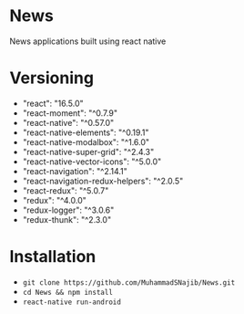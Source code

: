 # News

News applications built using react native

# Versioning

* "react": "16.5.0"
* "react-moment": "^0.7.9"
* "react-native": "^0.57.0"
* "react-native-elements": "^0.19.1"
* "react-native-modalbox": "^1.6.0"
* "react-native-super-grid": "^2.4.3"
* "react-native-vector-icons": "^5.0.0"
* "react-navigation": "^2.14.1"
* "react-navigation-redux-helpers": "^2.0.5"
* "react-redux": "^5.0.7"
* "redux": "^4.0.0"
* "redux-logger": "^3.0.6"
* "redux-thunk": "^2.3.0"

# Installation

* `git clone https://github.com/MuhammadSNajib/News.git`
* `cd News && npm install`
* `react-native run-android`
